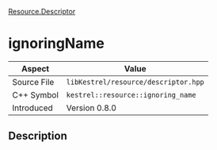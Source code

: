 [Resource.Descriptor](index.md)
# ignoringName
| Aspect | Value |
| --- | --- |
| Source File | `libKestrel/resource/descriptor.hpp` |
| C++ Symbol | `kestrel::resource::ignoring_name` |
| Introduced | Version 0.8.0 |
## Description
